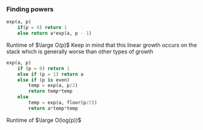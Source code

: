 ### Finding powers

```Python
exp(a, p)
	if(p = 0) return 1
	else return a*exp(a, p - 1)
```

Runtime of $\large O(p)$
Keep in mind that this linear growth occurs on the stack which is generally worse than other types of growth

```python
exp(a, p)
	if (p = 0) return 1
	else if (p = 1) return a
	else if (p is even)
		temp = exp(a, p/2)
		return temp*temp
	else
		temp = exp(a, floor(p/2))
		return a*temp*temp
```

Runtime of $\large O(log(p))$  